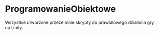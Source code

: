 # ProgramowanieObiektowe
Wszystkie utworzone przeze mnie skrypty do prawidłowego działania gry na Unity.
